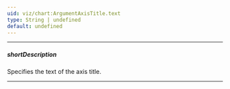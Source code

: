 ```yaml
---
uid: viz/chart:ArgumentAxisTitle.text
type: String | undefined
default: undefined
---
```

---
##### shortDescription
Specifies the text of the axis title.

---
